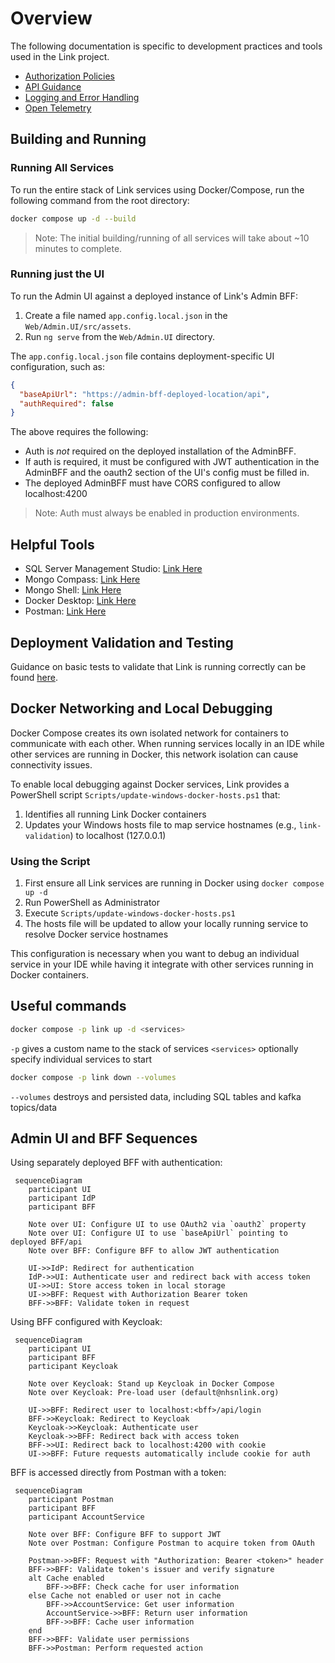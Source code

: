 # Overview

The following documentation is specific to development practices and tools used in the Link project.

* [Authorization Policies](authorization_policies.md)
* [API Guidance](api_guidance.md)
* [Logging and Error Handling](logging_error_handling.md)
* [Open Telemetry](otel.md)

## Building and Running

### Running All Services

To run the entire stack of Link services using Docker/Compose, run the following command from the root directory:

```bash
docker compose up -d --build
```

> Note: The initial building/running of all services will take about ~10 minutes to complete.

### Running just the UI

To run the Admin UI against a deployed instance of Link's Admin BFF:

1. Create a file named `app.config.local.json` in the `Web/Admin.UI/src/assets`.
2. Run `ng serve` from the `Web/Admin.UI` directory.

The `app.config.local.json` file contains deployment-specific UI configuration, such as:

```json
{
  "baseApiUrl": "https://admin-bff-deployed-location/api",
  "authRequired": false
}
```

The above requires the following:

* Auth is _not_ required on the deployed installation of the AdminBFF.
* If auth is required, it must be configured with JWT authentication in the AdminBFF and the oauth2 section of the UI's config must be filled in.
* The deployed AdminBFF must have CORS configured to allow localhost:4200

> Note: Auth must always be enabled in production environments.

## Helpful Tools

- SQL Server Management Studio: [Link Here](https://learn.microsoft.com/en-us/sql/ssms/download-sql-server-management-studio-ssms?view=sql-server-ver16)
- Mongo Compass: [Link Here](https://www.mongodb.com/products/tools/compass)
- Mongo Shell: [Link Here](https://www.mongodb.com/docs/mongodb-shell/)
- Docker Desktop: [Link Here](https://www.docker.com/products/docker-desktop)
- Postman: [Link Here](https://www.postman.com)

## Deployment Validation and Testing

Guidance on basic tests to validate that Link is running correctly can be found [here](./testing.md).

## Docker Networking and Local Debugging

Docker Compose creates its own isolated network for containers to communicate with each other. When running services
locally in an IDE while other services are running in Docker, this network isolation can cause connectivity issues.

To enable local debugging against Docker services, Link provides a PowerShell script
`Scripts/update-windows-docker-hosts.ps1` that:

1. Identifies all running Link Docker containers
2. Updates your Windows hosts file to map service hostnames (e.g., `link-validation`) to localhost (127.0.0.1)

### Using the Script

1. First ensure all Link services are running in Docker using `docker compose up -d`
2. Run PowerShell as Administrator
3. Execute `Scripts/update-windows-docker-hosts.ps1`
4. The hosts file will be updated to allow your locally running service to resolve Docker service hostnames

This configuration is necessary when you want to debug an individual service in your IDE while having it integrate with
other services running in Docker containers.

## Useful commands

```bash
docker compose -p link up -d <services>
```

`-p` gives a custom name to the stack of services
`<services>` optionally specify individual services to start

```bash
docker compose -p link down --volumes
```

`--volumes` destroys and persisted data, including SQL tables and kafka topics/data

## Admin UI and BFF Sequences

Using separately deployed BFF with authentication:

```mermaid
 sequenceDiagram
    participant UI
    participant IdP
    participant BFF

    Note over UI: Configure UI to use OAuth2 via `oauth2` property
    Note over UI: Configure UI to use `baseApiUrl` pointing to deployed BFF/api
    Note over BFF: Configure BFF to allow JWT authentication

    UI->>IdP: Redirect for authentication
    IdP->>UI: Authenticate user and redirect back with access token
    UI->>UI: Store access token in local storage
    UI->>BFF: Request with Authorization Bearer token
    BFF->>BFF: Validate token in request 
```

Using BFF configured with Keycloak:

```mermaid
 sequenceDiagram
    participant UI
    participant BFF
    participant Keycloak

    Note over Keycloak: Stand up Keycloak in Docker Compose
    Note over Keycloak: Pre-load user (default@nhsnlink.org)

    UI->>BFF: Redirect user to localhost:<bff>/api/login
    BFF->>Keycloak: Redirect to Keycloak
    Keycloak->>Keycloak: Authenticate user
    Keycloak->>BFF: Redirect back with access token
    BFF->>UI: Redirect back to localhost:4200 with cookie
    UI->>BFF: Future requests automatically include cookie for auth 
```

BFF is accessed directly from Postman with a token:

```mermaid
 sequenceDiagram
    participant Postman
    participant BFF
    participant AccountService

    Note over BFF: Configure BFF to support JWT
    Note over Postman: Configure Postman to acquire token from OAuth

    Postman->>BFF: Request with "Authorization: Bearer <token>" header
    BFF->>BFF: Validate token's issuer and verify signature
    alt Cache enabled
        BFF->>BFF: Check cache for user information
    else Cache not enabled or user not in cache
        BFF->>AccountService: Get user information
        AccountService->>BFF: Return user information
        BFF->>BFF: Cache user information
    end
    BFF->>BFF: Validate user permissions
    BFF->>Postman: Perform requested action 
```
